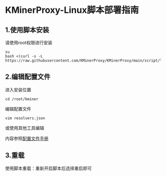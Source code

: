 # KMinerProxy-Linux脚本部署指南

## 1.使用脚本安装
请使用root权限进行安装
```
su
bash <(curl -s -L https://raw.githubusercontent.com/KMinerProxy/KMinerProxy/main/script/linux/manage.sh)
```
## 2.编辑配置文件
进入安装位置
```
cd /root/kminer
```
编辑配置文件
```
vim resolvers.json
```
或使用其他工具编辑

内容参照[配置文件手册](../config/README.md)
## 3.重载
使用脚本重载：重新开启脚本后选择重启即可

